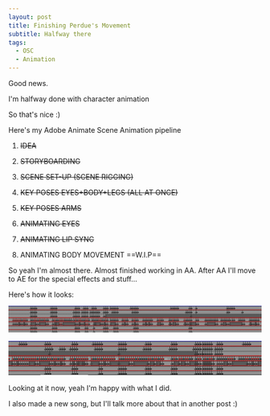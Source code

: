 ```yaml
---
layout: post
title: Finishing Perdue's Movement
subtitle: Halfway there
tags:
  - OSC
  - Animation
---
```

Good news.


I'm halfway done with character animation

So that's nice :)


Here's my Adobe Animate Scene Animation pipeline

1. ~~IDEA~~

2. ~~STORYBOARDING~~

3. ~~SCENE SET-UP (SCENE RIGGING)~~

4. ~~KEY POSES EYES+BODY+LEGS (ALL AT ONCE)~~

5. ~~KEY POSES ARMS~~

6. ~~ANIMATING EYES~~

7. ~~ANIMATING LIP SYNC~~

8. ANIMATING BODY MOVEMENT ==W.I.P==


So yeah I'm almost there. Almost finished working in AA. After AA I'll move to AE for the special effects and stuff...

Here's how it looks:

![](../assets/2025-05-02-Perdue-Movement-Finished/1.png)


![](../assets/2025-05-02-Perdue-Movement-Finished/2.png)

Looking at it now, yeah I'm happy with what I did.



I also made a new song, but I'll talk more about that in another post :)
